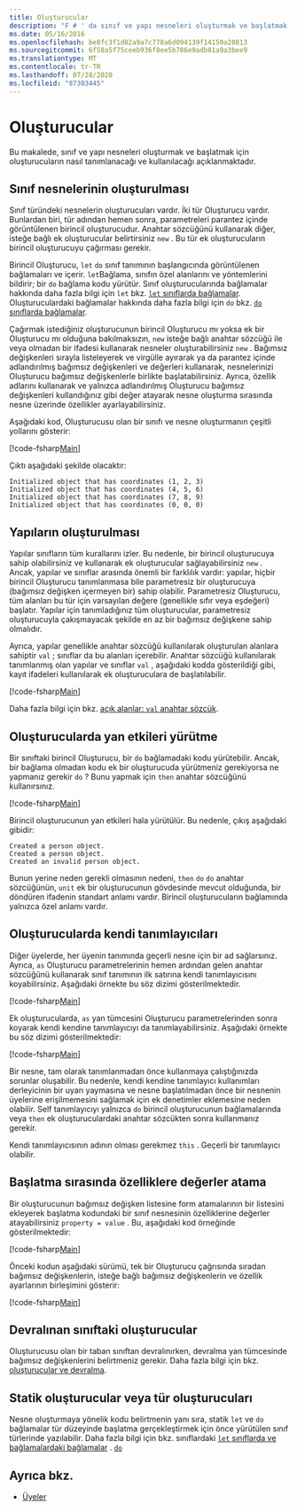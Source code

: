 ```yaml
---
title: Oluşturucular
description: "F # ' da sınıf ve yapı nesneleri oluşturmak ve başlatmak için oluşturucuları tanımlama ve kullanma hakkında bilgi edinin."
ms.date: 05/16/2016
ms.openlocfilehash: be8fc3f1d82a9a7c778a6d094139f14150a28813
ms.sourcegitcommit: 6f58a5f75ceeb936f8ee5b786e9adb81a9a3bee9
ms.translationtype: MT
ms.contentlocale: tr-TR
ms.lasthandoff: 07/28/2020
ms.locfileid: "87303445"
---
```

# <a name="constructors"></a>Oluşturucular

Bu makalede, sınıf ve yapı nesneleri oluşturmak ve başlatmak için oluşturucuların nasıl tanımlanacağı ve kullanılacağı açıklanmaktadır.

## <a name="construction-of-class-objects"></a>Sınıf nesnelerinin oluşturulması

Sınıf türündeki nesnelerin oluşturucuları vardır. İki tür Oluşturucu vardır. Bunlardan biri, tür adından hemen sonra, parametreleri parantez içinde görüntülenen birincil oluşturucudur. Anahtar sözcüğünü kullanarak diğer, isteğe bağlı ek oluşturucular belirtirsiniz `new` . Bu tür ek oluşturucuların birincil oluşturucuyu çağırması gerekir.

Birincil Oluşturucu, `let` `do` sınıf tanımının başlangıcında görüntülenen bağlamaları ve içerir. `let`Bağlama, sınıfın özel alanlarını ve yöntemlerini bildirir; bir `do` bağlama kodu yürütür. Sınıf oluşturucularında bağlamalar hakkında daha fazla bilgi için `let` bkz. [ `let` sınıflarda bağlamalar](let-bindings-in-classes.md). Oluşturuculardaki bağlamalar hakkında daha fazla bilgi için `do` bkz. [ `do` sınıflarda bağlamalar](do-bindings-in-classes.md).

Çağırmak istediğiniz oluşturucunun birincil Oluşturucu mı yoksa ek bir Oluşturucu mı olduğuna bakılmaksızın, `new` isteğe bağlı anahtar sözcüğü ile veya olmadan bir ifadesi kullanarak nesneler oluşturabilirsiniz `new` . Bağımsız değişkenleri sırayla listeleyerek ve virgülle ayırarak ya da parantez içinde adlandırılmış bağımsız değişkenleri ve değerleri kullanarak, nesnelerinizi Oluşturucu bağımsız değişkenlerle birlikte başlatabilirsiniz. Ayrıca, özellik adlarını kullanarak ve yalnızca adlandırılmış Oluşturucu bağımsız değişkenleri kullandığınız gibi değer atayarak nesne oluşturma sırasında nesne üzerinde özellikler ayarlayabilirsiniz.

Aşağıdaki kod, Oluşturucusu olan bir sınıfı ve nesne oluşturmanın çeşitli yollarını gösterir:

[!code-fsharp[Main](~/samples/snippets/fsharp/lang-ref-2/snippet3501.fs)]

Çıktı aşağıdaki şekilde olacaktır:

```console
Initialized object that has coordinates (1, 2, 3)
Initialized object that has coordinates (4, 5, 6)
Initialized object that has coordinates (7, 8, 9)
Initialized object that has coordinates (0, 0, 0)
```

## <a name="construction-of-structures"></a>Yapıların oluşturulması

Yapılar sınıfların tüm kurallarını izler. Bu nedenle, bir birincil oluşturucuya sahip olabilirsiniz ve kullanarak ek oluşturucular sağlayabilirsiniz `new` . Ancak, yapılar ve sınıflar arasında önemli bir farklılık vardır: yapılar, hiçbir birincil Oluşturucu tanımlanmasa bile parametresiz bir oluşturucuya (bağımsız değişken içermeyen bir) sahip olabilir. Parametresiz Oluşturucu, tüm alanları bu tür için varsayılan değere (genellikle sıfır veya eşdeğeri) başlatır. Yapılar için tanımladığınız tüm oluşturucular, parametresiz oluşturucuyla çakışmayacak şekilde en az bir bağımsız değişkene sahip olmalıdır.

Ayrıca, yapılar genellikle anahtar sözcüğü kullanılarak oluşturulan alanlara sahiptir `val` ; sınıflar da bu alanları içerebilir. Anahtar sözcüğü kullanılarak tanımlanmış olan yapılar ve sınıflar `val` , aşağıdaki kodda gösterildiği gibi, kayıt ifadeleri kullanılarak ek oluşturuculara de başlatılabilir.

[!code-fsharp[Main](~/samples/snippets/fsharp/lang-ref-2/snippet3502.fs)]

Daha fazla bilgi için bkz. [açık alanlar: `val` anahtar sözcük](explicit-fields-the-val-keyword.md).

## <a name="executing-side-effects-in-constructors"></a>Oluşturucularda yan etkileri yürütme

Bir sınıftaki birincil Oluşturucu, bir `do` bağlamadaki kodu yürütebilir. Ancak, bir bağlama olmadan kodu ek bir oluşturucuda yürütmeniz gerekiyorsa ne yapmanız gerekir `do` ? Bunu yapmak için `then` anahtar sözcüğünü kullanırsınız.

[!code-fsharp[Main](~/samples/snippets/fsharp/lang-ref-2/snippet3503.fs)]

Birincil oluşturucunun yan etkileri hala yürütülür. Bu nedenle, çıkış aşağıdaki gibidir:

```console
Created a person object.
Created a person object.
Created an invalid person object.
```

Bunun yerine neden gerekli olmasının nedeni, `then` `do` `do` anahtar sözcüğünün, `unit` ek bir oluşturucunun gövdesinde mevcut olduğunda, bir döndüren ifadenin standart anlamı vardır. Birincil oluşturucuların bağlamında yalnızca özel anlamı vardır.

## <a name="self-identifiers-in-constructors"></a>Oluşturucularda kendi tanımlayıcıları

Diğer üyelerde, her üyenin tanımında geçerli nesne için bir ad sağlarsınız. Ayrıca, `as` Oluşturucu parametrelerinin hemen ardından gelen anahtar sözcüğünü kullanarak sınıf tanımının ilk satırına kendi tanımlayıcısını koyabilirsiniz. Aşağıdaki örnekte bu söz dizimi gösterilmektedir.

[!code-fsharp[Main](~/samples/snippets/fsharp/lang-ref-2/snippet3504.fs)]

Ek oluşturucularda, `as` yan tümcesini Oluşturucu parametrelerinden sonra koyarak kendi kendine tanımlayıcıyı da tanımlayabilirsiniz. Aşağıdaki örnekte bu söz dizimi gösterilmektedir:

[!code-fsharp[Main](~/samples/snippets/fsharp/lang-ref-2/snippet3505.fs)]

Bir nesne, tam olarak tanımlanmadan önce kullanmaya çalıştığınızda sorunlar oluşabilir. Bu nedenle, kendi kendine tanımlayıcı kullanımları derleyicinin bir uyarı yaymasına ve nesne başlatılmadan önce bir nesnenin üyelerine erişilmemesini sağlamak için ek denetimler eklemesine neden olabilir. Self tanımlayıcıyı yalnızca `do` birincil oluşturucunun bağlamalarında veya `then` ek oluşturuculardaki anahtar sözcükten sonra kullanmanız gerekir.

Kendi tanımlayıcısının adının olması gerekmez `this` . Geçerli bir tanımlayıcı olabilir.

## <a name="assigning-values-to-properties-at-initialization"></a>Başlatma sırasında özelliklere değerler atama

Bir oluşturucunun bağımsız değişken listesine form atamalarının bir listesini ekleyerek başlatma kodundaki bir sınıf nesnesinin özelliklerine değerler atayabilirsiniz `property = value` . Bu, aşağıdaki kod örneğinde gösterilmektedir:

[!code-fsharp[Main](~/samples/snippets/fsharp/lang-ref-2/snippet3506.fs)]

Önceki kodun aşağıdaki sürümü, tek bir Oluşturucu çağrısında sıradan bağımsız değişkenlerin, isteğe bağlı bağımsız değişkenlerin ve özellik ayarlarının birleşimini gösterir:

[!code-fsharp[Main](~/samples/snippets/fsharp/lang-ref-2/snippet3507.fs)]

## <a name="constructors-in-inherited-class"></a>Devralınan sınıftaki oluşturucular

Oluşturucusu olan bir taban sınıftan devralınırken, devralma yan tümcesinde bağımsız değişkenlerini belirtmeniz gerekir. Daha fazla bilgi için bkz. [oluşturucular ve devralma](../inheritance.md#constructors-and-inheritance).

## <a name="static-constructors-or-type-constructors"></a>Statik oluşturucular veya tür oluşturucuları

Nesne oluşturmaya yönelik kodu belirtmenin yanı sıra, statik `let` ve `do` bağlamalar tür düzeyinde başlatma gerçekleştirmek için önce yürütülen sınıf türlerinde yazılabilir. Daha fazla bilgi için bkz. sınıflardaki [ `let` sınıflarda ve bağlamalardaki bağlamalar](let-bindings-in-classes.md) . [ `do` ](do-bindings-in-classes.md)

## <a name="see-also"></a>Ayrıca bkz.

- [Üyeler](index.md)
